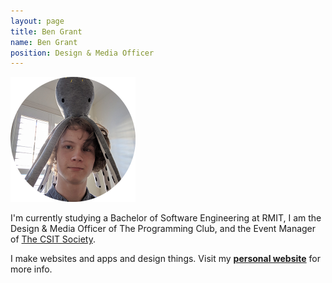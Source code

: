 ```yaml
---
layout: page
title: Ben Grant
name: Ben Grant
position: Design & Media Officer
---
```

<img alt="Ben Grant" width="200px" src="https://github.com/GRA0007/GRA0007/blob/master/me.png?raw=true" />

I'm currently studying a Bachelor of Software Engineering at RMIT, I am the Design & Media Officer of The Programming Club, and the Event Manager of [The CSIT Society](https://csitsociety.club/).

I make websites and apps and design things. Visit my <b>[personal website](https://bengrant.dev)</b> for more info.
